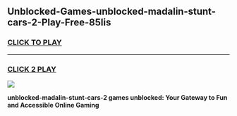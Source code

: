 
## Unblocked-Games-unblocked-madalin-stunt-cars-2-Play-Free-85lis
<h3>
<a href="https://premium76.site?title=unblocked-madalin-stunt-cars-2&ref=23A">CLICK TO PLAY</a></h3>
<hr>

<h3>
<a href="https://premium76.site?title=unblocked-madalin-stunt-cars-2&ref=23A">CLICK 2 PLAY</a>
  
</h3>

<a href="https://premium76.site?title=unblocked-madalin-stunt-cars-2&ref=23A"><img src="https://clearcache.store/games.png"></a>


**unblocked-madalin-stunt-cars-2 games unblocked: Your Gateway to Fun and Accessible Online Gaming**
